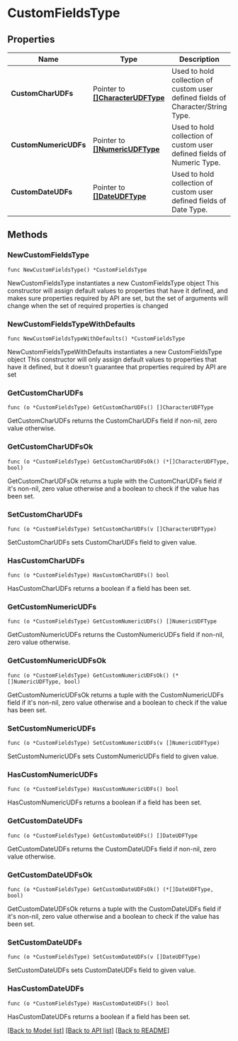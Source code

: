 # CustomFieldsType

## Properties

Name | Type | Description | Notes
------------ | ------------- | ------------- | -------------
**CustomCharUDFs** | Pointer to [**[]CharacterUDFType**](CharacterUDFType.md) | Used to hold collection of custom user defined fields of Character/String Type. | [optional] 
**CustomNumericUDFs** | Pointer to [**[]NumericUDFType**](NumericUDFType.md) | Used to hold collection of custom user defined fields of Numeric Type. | [optional] 
**CustomDateUDFs** | Pointer to [**[]DateUDFType**](DateUDFType.md) | Used to hold collection of custom user defined fields of Date Type. | [optional] 

## Methods

### NewCustomFieldsType

`func NewCustomFieldsType() *CustomFieldsType`

NewCustomFieldsType instantiates a new CustomFieldsType object
This constructor will assign default values to properties that have it defined,
and makes sure properties required by API are set, but the set of arguments
will change when the set of required properties is changed

### NewCustomFieldsTypeWithDefaults

`func NewCustomFieldsTypeWithDefaults() *CustomFieldsType`

NewCustomFieldsTypeWithDefaults instantiates a new CustomFieldsType object
This constructor will only assign default values to properties that have it defined,
but it doesn't guarantee that properties required by API are set

### GetCustomCharUDFs

`func (o *CustomFieldsType) GetCustomCharUDFs() []CharacterUDFType`

GetCustomCharUDFs returns the CustomCharUDFs field if non-nil, zero value otherwise.

### GetCustomCharUDFsOk

`func (o *CustomFieldsType) GetCustomCharUDFsOk() (*[]CharacterUDFType, bool)`

GetCustomCharUDFsOk returns a tuple with the CustomCharUDFs field if it's non-nil, zero value otherwise
and a boolean to check if the value has been set.

### SetCustomCharUDFs

`func (o *CustomFieldsType) SetCustomCharUDFs(v []CharacterUDFType)`

SetCustomCharUDFs sets CustomCharUDFs field to given value.

### HasCustomCharUDFs

`func (o *CustomFieldsType) HasCustomCharUDFs() bool`

HasCustomCharUDFs returns a boolean if a field has been set.

### GetCustomNumericUDFs

`func (o *CustomFieldsType) GetCustomNumericUDFs() []NumericUDFType`

GetCustomNumericUDFs returns the CustomNumericUDFs field if non-nil, zero value otherwise.

### GetCustomNumericUDFsOk

`func (o *CustomFieldsType) GetCustomNumericUDFsOk() (*[]NumericUDFType, bool)`

GetCustomNumericUDFsOk returns a tuple with the CustomNumericUDFs field if it's non-nil, zero value otherwise
and a boolean to check if the value has been set.

### SetCustomNumericUDFs

`func (o *CustomFieldsType) SetCustomNumericUDFs(v []NumericUDFType)`

SetCustomNumericUDFs sets CustomNumericUDFs field to given value.

### HasCustomNumericUDFs

`func (o *CustomFieldsType) HasCustomNumericUDFs() bool`

HasCustomNumericUDFs returns a boolean if a field has been set.

### GetCustomDateUDFs

`func (o *CustomFieldsType) GetCustomDateUDFs() []DateUDFType`

GetCustomDateUDFs returns the CustomDateUDFs field if non-nil, zero value otherwise.

### GetCustomDateUDFsOk

`func (o *CustomFieldsType) GetCustomDateUDFsOk() (*[]DateUDFType, bool)`

GetCustomDateUDFsOk returns a tuple with the CustomDateUDFs field if it's non-nil, zero value otherwise
and a boolean to check if the value has been set.

### SetCustomDateUDFs

`func (o *CustomFieldsType) SetCustomDateUDFs(v []DateUDFType)`

SetCustomDateUDFs sets CustomDateUDFs field to given value.

### HasCustomDateUDFs

`func (o *CustomFieldsType) HasCustomDateUDFs() bool`

HasCustomDateUDFs returns a boolean if a field has been set.


[[Back to Model list]](../README.md#documentation-for-models) [[Back to API list]](../README.md#documentation-for-api-endpoints) [[Back to README]](../README.md)


